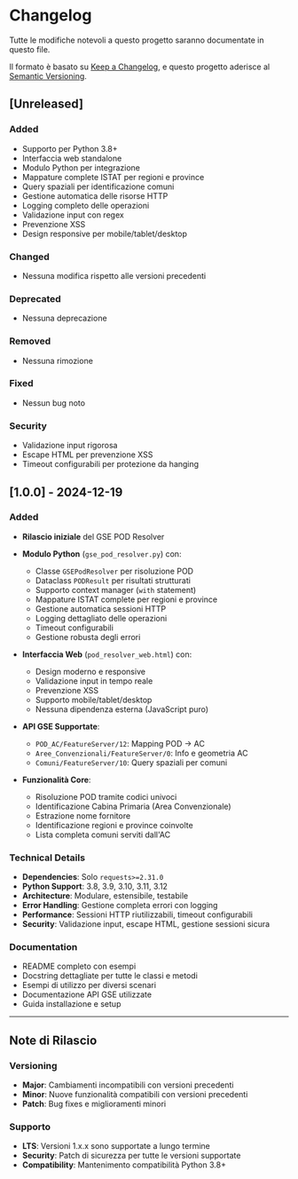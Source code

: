 # Changelog

Tutte le modifiche notevoli a questo progetto saranno documentate in questo file.

Il formato è basato su [Keep a Changelog](https://keepachangelog.com/en/1.0.0/),
e questo progetto aderisce al [Semantic Versioning](https://semver.org/spec/v2.0.0.html).

## [Unreleased]

### Added
- Supporto per Python 3.8+
- Interfaccia web standalone
- Modulo Python per integrazione
- Mappature complete ISTAT per regioni e province
- Query spaziali per identificazione comuni
- Gestione automatica delle risorse HTTP
- Logging completo delle operazioni
- Validazione input con regex
- Prevenzione XSS
- Design responsive per mobile/tablet/desktop

### Changed
- Nessuna modifica rispetto alle versioni precedenti

### Deprecated
- Nessuna deprecazione

### Removed
- Nessuna rimozione

### Fixed
- Nessun bug noto

### Security
- Validazione input rigorosa
- Escape HTML per prevenzione XSS
- Timeout configurabili per protezione da hanging

## [1.0.0] - 2024-12-19

### Added
- **Rilascio iniziale** del GSE POD Resolver
- **Modulo Python** (`gse_pod_resolver.py`) con:
  - Classe `GSEPodResolver` per risoluzione POD
  - Dataclass `PODResult` per risultati strutturati
  - Supporto context manager (`with` statement)
  - Mappature ISTAT complete per regioni e province
  - Gestione automatica sessioni HTTP
  - Logging dettagliato delle operazioni
  - Timeout configurabili
  - Gestione robusta degli errori

- **Interfaccia Web** (`pod_resolver_web.html`) con:
  - Design moderno e responsive
  - Validazione input in tempo reale
  - Prevenzione XSS
  - Supporto mobile/tablet/desktop
  - Nessuna dipendenza esterna (JavaScript puro)

- **API GSE Supportate**:
  - `POD_AC/FeatureServer/12`: Mapping POD → AC
  - `Aree_Convenzionali/FeatureServer/0`: Info e geometria AC
  - `Comuni/FeatureServer/10`: Query spaziali per comuni

- **Funzionalità Core**:
  - Risoluzione POD tramite codici univoci
  - Identificazione Cabina Primaria (Area Convenzionale)
  - Estrazione nome fornitore
  - Identificazione regioni e province coinvolte
  - Lista completa comuni serviti dall'AC

### Technical Details
- **Dependencies**: Solo `requests>=2.31.0`
- **Python Support**: 3.8, 3.9, 3.10, 3.11, 3.12
- **Architecture**: Modulare, estensibile, testabile
- **Error Handling**: Gestione completa errori con logging
- **Performance**: Sessioni HTTP riutilizzabili, timeout configurabili
- **Security**: Validazione input, escape HTML, gestione sessioni sicura

### Documentation
- README completo con esempi
- Docstring dettagliate per tutte le classi e metodi
- Esempi di utilizzo per diversi scenari
- Documentazione API GSE utilizzate
- Guida installazione e setup

---

## Note di Rilascio

### Versioning
- **Major**: Cambiamenti incompatibili con versioni precedenti
- **Minor**: Nuove funzionalità compatibili con versioni precedenti
- **Patch**: Bug fixes e miglioramenti minori

### Supporto
- **LTS**: Versioni 1.x.x sono supportate a lungo termine
- **Security**: Patch di sicurezza per tutte le versioni supportate
- **Compatibility**: Mantenimento compatibilità Python 3.8+
